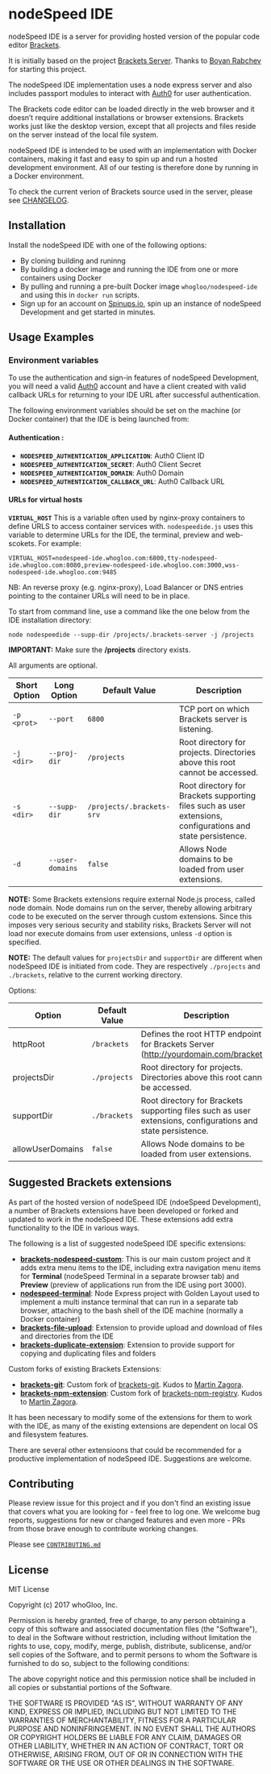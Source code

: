 nodeSpeed IDE
=============

nodeSpeed IDE is a server for providing hosted version of the popular code editor [Brackets](http://brackets.io/). 

It is initially based on the project [Brackets Server](https://github.com/rabchev/brackets-server). Thanks to [Boyan Rabchev](https://github.com/rabchev) for starting this project. 

The nodeSpeed IDE implementation uses a node express server and also includes passport modules to interact with [Auth0](https://auth0.com/) for user authentication. 

The Brackets code editor can be loaded directly in the web browser and it doesn’t require additional installations or browser extensions. Brackets works just like the desktop version, except that all projects and files reside on the server instead of the local file system. 

nodeSpeed IDE is intended to be used with an implementation with Docker containers, making it fast and easy to spin up and run a hosted development environment. All of our testing is therefore done by running in a Docker environment. 

To check the current verion of Brackets source used in the server, please see [CHANGELOG](https://github.com/whoGloo/nodespeed-ide/blob/master/CHANGELOG.md).

## Installation
Install the nodeSpeed IDE with one of the following options: 
- By cloning building and runinng
- By building a docker image and running the IDE from one or more containers using Docker
- By pulling and running a pre-built Docker image `whogloo/nodespeed-ide` and using this in `docker run` scripts.
- Sign up for an account on [Spinups.io](https://spinups.io), spin up an instance of nodeSpeed Development and get started in minutes.  

## Usage Examples
### Environment variables
To use the authentication and sign-in features of nodeSpeed Development, you will need a valid [Auth0](https://auth0.com/) account and have a client created with valid callback URLs for returning to your IDE URL after successful authentication.

The following environment variables should be set on the machine (or Docker container) that the IDE is being launched from:  
#### Authentication : 
- **`NODESPEED_AUTHENTICATION_APPLICATION`**: Auth0 Client ID
- **`NODESPEED_AUTHENTICATION_SECRET`**: Auth0 Client Secret
- **`NODESPEED_AUTHENTICATION_DOMAIN`**: Auth0 Domain
- **`NODESPEED_AUTHENTICATION_CALLBACK_URL`**: Auth0 Callback URL

#### URLs for virtual hosts
**`VIRTUAL_HOST`** 
This is a variable often used by nginx-proxy containers to define URLS to access container services with. `nodespeedide.js` uses this variable to determine URLs for the IDE, the terminal, preview and web-scokets. 
For example: 

```
VIRTUAL_HOST=nodespeed-ide.whogloo.com:6800,tty-nodespeed-ide.whogloo.com:8080,preview-nodespeed-ide.whogloo.com:3000,wss-nodespeed-ide.whogloo.com:9485 
```

NB: An reverse proxy (e.g. nginx-proxy), Load Balancer or DNS entries pointing to the container URLs will need to be in place. 

To start from command line, use a command like the one below from the IDE installation directory: 

```
node nodespeedide --supp-dir /projects/.brackets-server -j /projects
```

**IMPORTANT:** Make sure the **/projects** directory exists.

All arguments are optional.

| Short Option | Long Option      | Default Value             | Description
|--------------|------------------|---------------------------|------------------------------------------------------------
| `-p <prot>`  | `--port`         | `6800`                    | TCP port on which Brackets server is listening.
| `-j <dir>`   | `--proj-dir`     | `/projects `              | Root directory for projects. Directories above this root cannot be accessed.
| `-s <dir>`   | `--supp-dir`     | `/projects/.brackets-srv` | Root directory for Brackets supporting files such as user extensions, configurations and state persistence.
| `-d`         | `--user-domains` | `false`                   | Allows Node domains to be loaded from user extensions.

**NOTE:** Some Brackets extensions require external Node.js process, called node domain. Node domains run on the server, thereby allowing arbitrary code to be executed on the server through custom extensions.  Since this imposes very serious security and stability risks, Brackets Server will not load nor execute domains from user extensions, unless `-d` option is specified.

**NOTE:** The default values for `projectsDir` and `supportDir` are different when nodeSpeed IDE is initiated from code. They are respectively `./projects` and `./brackets`, relative to the current working directory.

Options:

| Option           | Default Value     | Description
|------------------|-------------------|------------------------------------------------------------
| httpRoot         | `/brackets`       | Defines the root HTTP endpoint for Brackets Server (http://yourdomain.com/brackets).
| projectsDir      | `./projects`      | Root directory for projects. Directories above this root cannot be accessed.
| supportDir       | `./brackets`      | Root directory for Brackets supporting files such as user extensions, configurations and state persistence.
| allowUserDomains | `false`           | Allows Node domains to be loaded from user extensions.


## Suggested Brackets extensions
As part of the hosted version of nodeSpeed IDE (ndoeSpeed Development), a number of Brackets extensions have been developed or forked and updated to work in the nodeSpeed IDE. These extensions add extra functionality to the IDE in various ways. 

The following is a list of suggested nodeSpeed IDE specific extensions: 
- [**brackets-nodespeed-custom**](https://github.com/whoGloo/brackets-nodespeed-custom): This is our main custom project and it adds extra menu items to the IDE, including extra navigation menu items for **Terminal** (nodeSpeed Terminal in a separate browser tab) and **Preview** (preview of applications run from the IDE using port 3000). 
- [**nodespeed-terminal**](https://github.com/whoGloo/nodespeed-terminal): Node Express project with Golden Layout used to implement a multi instance terminal that can run in a separate tab browser, attaching to the bash shell of the IDE machine (normally a Docker container)
- [**brackets-file-upload**](https://github.com/whoGloo/brackets-file-upload): Extension to provide upload and download of files and directories from the IDE
- [**brackets-duplicate-extension**](https://github.com/whoGloo/brackets-duplicate-extension): Extension to provide support for copying and duplicating files and folders

Custom forks of existing Brackets Extensions: 
- [**brackets-git**](https://github.com/whoGloo/brackets-git): Custom fork of [brackets-git](https://github.com/zaggino/brackets-git). Kudos to [Martin Zagora](https://github.com/zaggino). 
- [**brackets-npm-extension**](https://github.com/whoGloo/brackets-npm-registry): Custom fork of [brackets-npm-registry](https://github.com/zaggino/brackets-npm-registry). Kudos to [Martin Zagora](https://github.com/zaggino). 

It has been necessary to modify some of the extensions for them to work with the IDE, as many of the existing extensions are dependent on local OS and filesystem features. 

There are several other extensioons that could be recommended for a productive implementation of nodeSpeed IDE. Suggestions are welcome. 


Contributing
------------
Please review issue for this project and if you don't find an existing issue that covers what you are looking for - feel free to log one. We welcome bug reports, suggestions for new or changed features and even more - PRs from those brave enough to contribute working changes.  

Please see [`CONTRIBUTING.md`](https://github.com/whoGloo/nodespeed-ide/blob/master/CONTRIBUTING.md)

License
-------

MIT License

Copyright (c) 2017 whoGloo, Inc.

Permission is hereby granted, free of charge, to any person obtaining a copy
of this software and associated documentation files (the "Software"), to deal
in the Software without restriction, including without limitation the rights
to use, copy, modify, merge, publish, distribute, sublicense, and/or sell
copies of the Software, and to permit persons to whom the Software is
furnished to do so, subject to the following conditions:

The above copyright notice and this permission notice shall be included in all
copies or substantial portions of the Software.

THE SOFTWARE IS PROVIDED "AS IS", WITHOUT WARRANTY OF ANY KIND, EXPRESS OR
IMPLIED, INCLUDING BUT NOT LIMITED TO THE WARRANTIES OF MERCHANTABILITY,
FITNESS FOR A PARTICULAR PURPOSE AND NONINFRINGEMENT. IN NO EVENT SHALL THE
AUTHORS OR COPYRIGHT HOLDERS BE LIABLE FOR ANY CLAIM, DAMAGES OR OTHER
LIABILITY, WHETHER IN AN ACTION OF CONTRACT, TORT OR OTHERWISE, ARISING FROM,
OUT OF OR IN CONNECTION WITH THE SOFTWARE OR THE USE OR OTHER DEALINGS IN THE
SOFTWARE.
